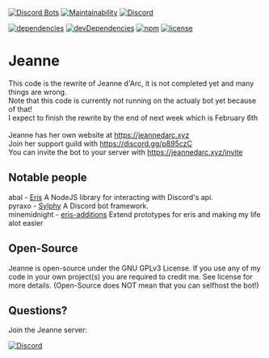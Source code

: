 [![Discord Bots](https://discordbots.org/api/widget/status/237578660708745216.svg?noavatar=true)](https://discordbots.org/bot/237578660708745216)
[![Maintainability](https://api.codeclimate.com/v1/badges/27e8569bfd75c06c21ac/maintainability)](https://codeclimate.com/github/Chaldea-devs/Jeanne/maintainability)
[![Discord](https://discordapp.com/api/guilds/240059867744698368/embed.png)](https://discord.gg/p895czC)

[![dependencies](https://david-dm.org/Chaldea-devs/Jeanne/status.svg?style=flat-square)](https://david-dm.org/Chaldea-devs/Jeanne)
[![devDependencies](https://david-dm.org/Chaldea-devs/Jeanne/dev-status.svg?style=flat-square)](https://david-dm.org/Chaldea-devs/Jeanne?type=dev)
[![npm](https://img.shields.io/github/release/Chaldea-devs/Jeanne.svg?style=flat-square)](https://github.com/Chaldea-devs/Jeanne/releases)
[![license](https://img.shields.io/github/license/Chaldea-devs/Jeanne.svg?style=flat-square)](https://choosealicense.com/licenses/gpl-3.0)

# Jeanne
This code is the rewrite of Jeanne d'Arc, it is not completed yet and many things are wrong.<br/>
Note that this code is currently not running on the actualy bot yet because of that!<br/>
I expect to finish the rewrite by the end of next week which is February 6th
<br/><br/>
Jeanne has her own website at https://jeannedarc.xyz<br/>
Join her support guild with https://discord.gg/p895czC<br/>
You can invite the bot to your server with https://jeannedarc.xyz/invite

Notable people
-
abal - [Eris](https://github.com/abalabahaha/eris) A NodeJS library for interacting with Discord's api.<br/>
pyraxo - [Sylphy](https://github.com/pyraxo/sylphy) A Discord bot framework.<br/>
minemidnight - [eris-additions](https://github.com/minemidnight/eris-additions/) Extend prototypes for eris and making my life alot easier

Open-Source
-
Jeanne is open-source under the GNU GPLv3 License. If you use any of my code in your own project(s) you are required to credit me. See license for more details. (Open-Source does NOT mean that you can selfhost the bot!)

Questions?
-
Join the Jeanne server:

[![Discord](https://discordapp.com/api/guilds/240059867744698368/embed.png?style=banner2)](https://discord.gg/p895czC)
